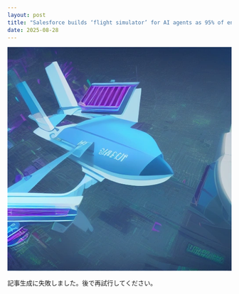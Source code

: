```yaml
---
layout: post
title: "Salesforce builds ‘flight simulator’ for AI agents as 95% of enterprise pilots fail to reach production"
date: 2025-08-28
---
```


![記事画像](assets/images/20250828_ai.png)

記事生成に失敗しました。後で再試行してください。
